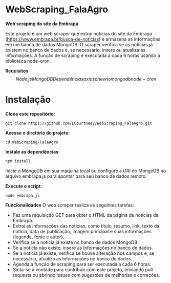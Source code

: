 # WebScraping_FalaAgro
**Web scraping do site da Embrapa**

Este projeto é um web scraper que extrai notícias do site da Embrapa (https://www.embrapa.br/busca-de-noticias) e armazena as informações em um banco de dados MongoDB. O scraper verifica se as notícias já existem no banco de dados e, se necessário, insere ou atualiza as informações. A função de scraping é executada a cada 6 horas usando a biblioteca node-cron.

**Requisitos**
$$
Node.js
MongoDB
Dependências
axios
cheerio
mongodb
node-cron
$$

# Instalação
**Clone este repositório:**

```console
git clone https://github.com/LCourtneey/WebScraping_FalaAgro.git
```

**Acesse o diretório do projeto:**
```console
cd WebScraping-FalaAgro
```

**Instale as dependências:**
```console
npm install
```
Inicie o MongoDB em sua máquina local ou configure a URI do MongoDB no arquivo embrapa.js para apontar para seu banco de dados remoto.

**Execute o script:**
```console
node embrapa.js
```

**Funcionalidades**
O web scraper realiza as seguintes tarefas:
- Faz uma requisição GET para obter o HTML da página de notícias da Embrapa.
- Extrai as informações das notícias, como título, resumo, link, texto da notícia, data de publicação, imagem principal e suas informações (legenda, fonte e autor).
- Verifica se a notícia já existe no banco de dados MongoDB.
- Se a notícia não existe, insere as informações no banco de dados.
- Se a notícia já existe, verifica se houve alteração nos campos e, se necessário, atualiza as informações no banco de dados.
- Agenda a função de scraping para ser executada a cada 6 horas.
- Sinta-se à vontade para contribuir com este projeto, enviando pull requests ou abrindo issues com sugestões de melhorias e correções.